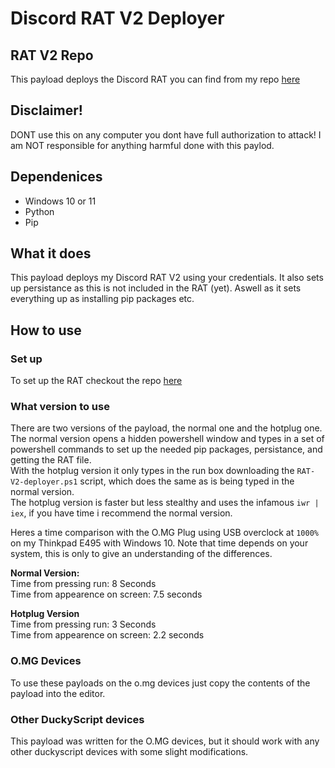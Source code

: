 # Discord RAT V2 Deployer

## RAT V2 Repo

This payload deploys the Discord RAT you can find from my repo [here](https://github.com/simen64/Discord-RAT-v2)

## Disclaimer!

DONT use this on any computer you dont have full authorization to attack! I am NOT responsible for anything harmful done with this paylod.

## Dependenices

- Windows 10 or 11
- Python
- Pip

## What it does

This payload deploys my Discord RAT V2 using your credentials. It also sets up persistance as this is not included in the RAT (yet). Aswell as it sets everything up as installing pip packages etc.

## How to use

### Set up

To set up the RAT checkout the repo [here](https://github.com/simen64/Discord-RAT-v2)

### What version to use

There are two versions of the payload, the normal one and the hotplug one.  
The normal version opens a hidden powershell window and types in a set of powershell commands to set up the needed pip packages, persistance, and getting the RAT file.  
With the hotplug version it only types in the run box downloading the `RAT-V2-deployer.ps1` script, which does the same as is being typed in the normal version.  
The hotplug version is faster but less stealthy and uses the infamous `iwr | iex`, if you have time i recommend the normal version.

Heres a time comparison with the O.MG Plug using USB overclock at `1000%` on my Thinkpad E495 with Windows 10. Note that time depends on your system, this is only to give an understanding of the differences.  

**Normal Version:**  
Time from pressing run: 8 Seconds  
Time from appearence on screen: 7.5 seconds

**Hotplug Version**  
Time from pressing run: 3 Seconds  
Time from appearence on screen: 2.2 seconds

### O.MG Devices

To use these payloads on the o.mg devices just copy the contents of the payload into the editor.

### Other DuckyScript devices

This payload was written for the O.MG devices, but it should work with any other duckyscript devices with some slight modifications.
